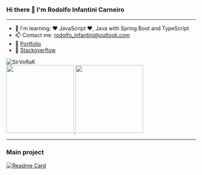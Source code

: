 ### Hi there 👋 I'm Rodolfo Infantini Carneiro
<hr>

- 🌱 I'm learning: ❤ JavaScript ❤, Java with Spring Boot and TypeScript
- 📫 Contact me: rodolfo_infantini@outlook.com
- 🎨 [Portfolio](https://sirvorak.github.io)
- 🙋 [Stackoverflow](https://stackoverflow.com/users/16912882/vorak-rodolfo)

<img src="https://komarev.com/ghpvc/?username=SirVoRaK&color=green" alt="SirVoRaK"> 

<div>
	<a href="https://github.com/SirVoRaK/">
		<img height="180em" src="https://github-readme-stats.vercel.app/api?username=SirVoRaK&show_icons=true&theme=dracula&include_all_commits=true&count_private=true">
		<img height="180em" src="https://github-readme-stats.vercel.app/api/top-langs/?username=SirVoRaK&layout=compact&theme=dracula&langs_count=16">
	</a>
</div>

<hr>

### Main project
[![Readme Card](https://github-readme-stats.vercel.app/api/pin/?username=SirVoRaK&repo=JS-Chess-Stockfish-Puzzles&theme=dracula)](https://github.com/SirVoRaK/JS-Chess-Stockfish-Puzzles)
